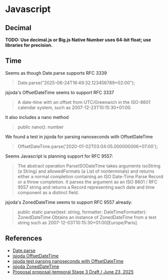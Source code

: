 # Javascript

## Decimal

**TODO: Use decimal.js or Big.js Native Number uses 64-bit float; use libraries for precision.**

## Time

Seems as though Date.parse supports RFC 3339

> Date.parse("2025-06-24T16:49:32.123456789+02:00");

jsjoda's OffsetDateTime seems to support RFC 3337

> A date-time with an offset from UTC/Greenwich in the ISO-8601 calendar system, such as 2007-12-23T10:15:30+01:00.

It also includes a nano method

> public nano(): number

We found a test in jsjoda for parsing nanoseconds with OffsetDateTime

> OffsetDateTime.parse('2020-01-02T03:04:05.000000006+07:00');

Seems Javascript is planning support for RFC 9557:

> The abstract operation ParseISODateTime takes arguments isoString (a String) and allowedFormats (a List of nonterminals) and returns either a normal completion containing an ISO Date-Time Parse Record or a throw completion. It parses the argument as an ISO 8601 / RFC 9557 string and returns a Record representing each date and time component as a distinct field.

jsjoda's ZonedDateTime seems to support RFC 9557 already:

> public static parse(text: string, formatter: DateTimeFormatter): ZonedDateTime Obtains an instance of ZonedDateTime from a text string such as 2007-12-03T10:15:30+01:00[Europe/Paris].

## References

* [Date.parse](https://developer.mozilla.org/en-US/docs/Web/JavaScript/Reference/Global_Objects/Date/parse)
* [jsjoda OffsetDateTime](https://js-joda.github.io/js-joda/class/packages/core/src/OffsetDateTime.js~OffsetDateTime.html)
* [jsjoda test parsing nanoseconds with OffsetDateTime](https://github.com/js-joda/js-joda/blob/52de68e9fe4e51b2191a2d2ebfe187bee8b9fdc8/packages/core/test/OffsetDateTimeTest.js#L265)
* [jsjoda ZonedDateTime](https://js-joda.github.io/js-joda/class/packages/core/src/ZonedDateTime.js~ZonedDateTime.html)
* [Proposal proposal-temporal Stage 3 Draft / June 23, 2025](https://tc39.es/proposal-temporal/#sec-temporal-parseisodatetime)